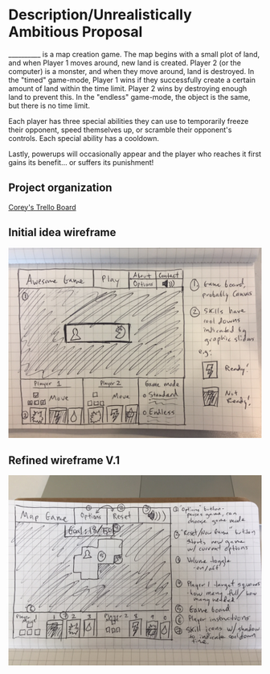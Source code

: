 <h1>Description/Unrealistically Ambitious Proposal</h1>

<p>__________ is a map creation game.  The map begins with a small plot of land, 
and when Player 1 moves around, new land is created.  Player 2 (or the computer)
is a monster, and when they move around, land is destroyed.  In the "timed" game-mode,
Player 1 wins if they successfully create a certain amount of land within the time limit.
Player 2 wins by destroying enough land to prevent this.  In the "endless" game-mode, 
the object is the same, but there is no time limit.</p>

<p>Each player has three special abilities they can use to temporarily freeze their opponent,
speed themselves up, or scramble their opponent's controls.  Each special ability has a cooldown.</p>

<p>Lastly, powerups will occasionally appear and the player who reaches it first gains its benefit...
or suffers its punishment!</p>

<h2>Project organization</h2>
<p><a href="https://trello.com/b/7Y9F5VyD/map-game">Corey's Trello Board</a></p>

<h2>Initial idea wireframe</h2>
<img src="images/sketch.jpg" alt="Wireframe sketch of the game" width = 600/>

<h2>Refined wireframe V.1</h2>
<img src="images/sketch2.jpg" alt="Wireframe sketch of the game" width = 600/>

